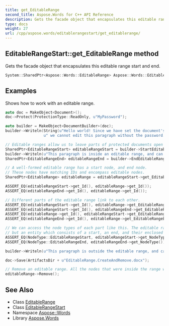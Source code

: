 ```yaml
---
title: get_EditableRange
second_title: Aspose.Words for C++ API Reference
description: Gets the facade object that encapsulates this editable range start and end.
type: docs
weight: 27
url: /cpp/aspose.words/editablerangestart/get_editablerange/
---
```

## EditableRangeStart::get_EditableRange method


Gets the facade object that encapsulates this editable range start and end.

```cpp
System::SharedPtr<Aspose::Words::EditableRange> Aspose::Words::EditableRangeStart::get_EditableRange()
```


## Examples



Shows how to work with an editable range. 
```cpp
auto doc = MakeObject<Document>();
doc->Protect(ProtectionType::ReadOnly, u"MyPassword");

auto builder = MakeObject<DocumentBuilder>(doc);
builder->Writeln(String(u"Hello world! Since we have set the document's protection level to read-only,") +
                 u" we cannot edit this paragraph without the password.");

// Editable ranges allow us to leave parts of protected documents open for editing.
SharedPtr<EditableRangeStart> editableRangeStart = builder->StartEditableRange();
builder->Writeln(u"This paragraph is inside an editable range, and can be edited.");
SharedPtr<EditableRangeEnd> editableRangeEnd = builder->EndEditableRange();

// A well-formed editable range has a start node, and end node.
// These nodes have matching IDs and encompass editable nodes.
SharedPtr<EditableRange> editableRange = editableRangeStart->get_EditableRange();

ASSERT_EQ(editableRangeStart->get_Id(), editableRange->get_Id());
ASSERT_EQ(editableRangeEnd->get_Id(), editableRange->get_Id());

// Different parts of the editable range link to each other.
ASSERT_EQ(editableRangeStart->get_Id(), editableRange->get_EditableRangeStart()->get_Id());
ASSERT_EQ(editableRangeStart->get_Id(), editableRangeEnd->get_EditableRangeStart()->get_Id());
ASSERT_EQ(editableRange->get_Id(), editableRangeStart->get_EditableRange()->get_Id());
ASSERT_EQ(editableRangeEnd->get_Id(), editableRange->get_EditableRangeEnd()->get_Id());

// We can access the node types of each part like this. The editable range itself is not a node,
// but an entity which consists of a start, an end, and their enclosed contents.
ASSERT_EQ(NodeType::EditableRangeStart, editableRangeStart->get_NodeType());
ASSERT_EQ(NodeType::EditableRangeEnd, editableRangeEnd->get_NodeType());

builder->Writeln(u"This paragraph is outside the editable range, and cannot be edited.");

doc->Save(ArtifactsDir + u"EditableRange.CreateAndRemove.docx");

// Remove an editable range. All the nodes that were inside the range will remain intact.
editableRange->Remove();
```

## See Also

* Class [EditableRange](../../editablerange/)
* Class [EditableRangeStart](../)
* Namespace [Aspose::Words](../../)
* Library [Aspose.Words](../../../)

